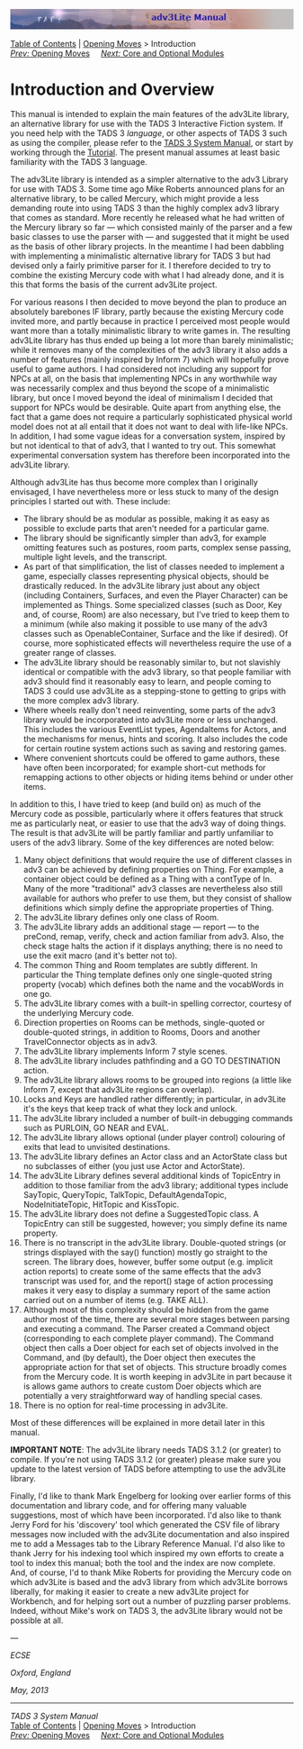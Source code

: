 ![](topbar.jpg)

[Table of Contents](toc.htm) \| [Opening Moves](begin.htm) \>
Introduction  
[*Prev:* Opening Moves](begin.htm)     [*Next:* Core and Optional
Modules](modules.htm)    

# Introduction and Overview

This manual is intended to explain the main features of the adv3Lite
library, an alternative library for use with the TADS 3 Interactive
Fiction system. If you need help with the TADS 3 *language*, or other
aspects of TADS 3 such as using the compiler, please refer to the [TADS
3 System Manual](../sysman.htm), or start by working through the
[Tutorial](../tutorial/index.htm). The present manual assumes at least
basic familiarity with the TADS 3 language.

The adv3Lite library is intended as a simpler alternative to the adv3
Library for use with TADS 3. Some time ago Mike Roberts announced plans
for an alternative library, to be called Mercury, which might provide a
less demanding route into using TADS 3 than the highly complex adv3
library that comes as standard. More recently he released what he had
written of the Mercury library so far — which consisted mainly of the
parser and a few basic classes to use the parser with — and suggested
that it might be used as the basis of other library projects. In the
meantime I had been dabbling with implementing a minimalistic
alternative library for TADS 3 but had devised only a fairly primitive
parser for it. I therefore decided to try to combine the existing
Mercury code with what I had already done, and it is this that forms the
basis of the current adv3Lite project.

For various reasons I then decided to move beyond the plan to produce an
absolutely barebones IF library, partly because the existing Mercury
code invited more, and partly because in practice I perceived most
people would want more than a totally minimalistic library to write
games in. The resulting adv3Lite library has thus ended up being a lot
more than barely minimalistic; while it removes many of the complexities
of the adv3 library it also adds a number of features (mainly inspired
by Inform 7) which will hopefully prove useful to game authors. I had
considered not including any support for NPCs at all, on the basis that
implementing NPCs in any worthwhile way was necessarily complex and thus
beyond the scope of a minimalistic library, but once I moved beyond the
ideal of minimalism I decided that support for NPCs would be desirable.
Quite apart from anything else, the fact that a game does not require a
particularly sophisticated physical world model does not at all entail
that it does not want to deal with life-like NPCs. In addition, I had
some vague ideas for a conversation system, inspired by but not
identical to that of adv3, that I wanted to try out. This somewhat
experimental conversation system has therefore been incorporated into
the adv3Lite library.

Although adv3Lite has thus become more complex than I originally
envisaged, I have nevertheless more or less stuck to many of the design
principles I started out with. These include:

- The library should be as modular as possible, making it as easy as
  possible to exclude parts that aren't needed for a particular game.
- The library should be significantly simpler than adv3, for example
  omitting features such as postures, room parts, complex sense passing,
  multiple light levels, and the transcript.
- As part of that simplification, the list of classes needed to
  implement a game, especially classes representing physical objects,
  should be drastically reduced. In the adv3Lite library just about any
  object (including Containers, Surfaces, and even the Player Character)
  can be implemented as Things. Some specialized classes (such as Door,
  Key and, of course, Room) are also necessary, but I've tried to keep
  them to a minimum (while also making it possible to use many of the
  adv3 classes such as OpenableContainer, Surface and the like if
  desired). Of course, more sophisticated effects will nevertheless
  require the use of a greater range of classes.
- The adv3Lite library should be reasonably similar to, but not
  slavishly identical or compatible with the adv3 library, so that
  people familiar with adv3 should find it reasonably easy to learn, and
  people coming to TADS 3 could use adv3Lite as a stepping-stone to
  getting to grips with the more complex adv3 library.
- Where wheels really don't need reinventing, some parts of the adv3
  library would be incorporated into adv3Lite more or less unchanged.
  This includes the various EventList types, AgendaItems for Actors, and
  the mechanisms for menus, hints and scoring. It also includes the code
  for certain routine system actions such as saving and restoring games.
- Where convenient shortcuts could be offered to game authors, these
  have often been incorporated; for example short-cut methods for
  remapping actions to other objects or hiding items behind or under
  other items.

In addition to this, I have tried to keep (and build on) as much of the
Mercury code as possible, particularly where it offers features that
struck me as particularly neat, or easier to use that the adv3 way of
doing things. The result is that adv3Lite will be partly familiar and
partly unfamiliar to users of the adv3 library. Some of the key
differences are noted below:

1.  Many object definitions that would require the use of different
    classes in adv3 can be achieved by defining properties on Thing. For
    example, a container object could be defined as a Thing with a
    contType of In. Many of the more "traditional" adv3 classes are
    nevertheless also still available for authors who prefer to use
    them, but they consist of shallow definitions which simply define
    the appropriate properties of Thing.
2.  The adv3Lite library defines only one class of Room.
3.  The adv3Lite library adds an additional stage — report — to the
    preCond, remap, verify, check and action familiar from adv3. Also,
    the check stage halts the action if it displays anything; there is
    no need to use the exit macro (and it's better not to).
4.  The common Thing and Room templates are subtly different. In
    particular the Thing template defines only one single-quoted string
    property (vocab) which defines both the name and the vocabWords in
    one go.
5.  The adv3Lite library comes with a built-in spelling corrector,
    courtesy of the underlying Mercury code.
6.  Direction properties on Rooms can be methods, single-quoted or
    double-quoted strings, in addition to Rooms, Doors and another
    TravelConnector objects as in adv3.
7.  The adv3Lite library implements Inform 7 style scenes.
8.  The adv3Lite library includes pathfinding and a GO TO DESTINATION
    action.
9.  The adv3Lite library allows rooms to be grouped into regions (a
    little like Inform 7, except that adv3Lite regions can overlap).
10. Locks and Keys are handled rather differently; in particular, in
    adv3Lite it's the keys that keep track of what they lock and unlock.
11. The adv3Lite library included a number of built-in debugging
    commands such as PURLOIN, GO NEAR and EVAL.
12. The adv3Lite library allows optional (under player control)
    colouring of exits that lead to unvisited destinations.
13. The adv3Lite library defines an Actor class and an ActorState class
    but no subclasses of either (you just use Actor and ActorState).
14. The adv3Lite Library defines several additional kinds of TopicEntry
    in addition to those familiar from the adv3 library; additional
    types include SayTopic, QueryTopic, TalkTopic, DefaultAgendaTopic,
    NodeInitiateTopic, HitTopic and KissTopic.
15. The adv3Lite library does not define a SuggestedTopic class. A
    TopicEntry can still be suggested, however; you simply define its
    name property.
16. There is no transcript in the adv3Lite library. Double-quoted
    strings (or strings displayed with the say() function) mostly go
    straight to the screen. The library does, however, buffer some
    output (e.g. implicit action reports) to create some of the same
    effects that the adv3 transcript was used for, and the report()
    stage of action processing makes it very easy to display a summary
    report of the same action carried out on a number of items (e.g.
    TAKE ALL).
17. Although most of this complexity should be hidden from the game
    author most of the time, there are several more stages between
    parsing and executing a command. The Parser created a Command object
    (corresponding to each complete player command). The Command object
    then calls a Doer object for each set of objects involved in the
    Command, and (by default), the Doer object then executes the
    appropriate action for that set of objects. This structure broadly
    comes from the Mercury code. It is worth keeping in adv3Lite in part
    because it is allows game authors to create custom Doer objects
    which are potentially a very straightforward way of handling special
    cases.
18. There is no option for real-time processing in adv3Lite.

Most of these differences will be explained in more detail later in this
manual.

**IMPORTANT NOTE**: The adv3Lite library needs TADS 3.1.2 (or greater)
to compile. If you're not using TADS 3.1.2 (or greater) please make sure
you update to the latest version of TADS before attempting to use the
adv3Lite library.

Finally, I'd like to thank Mark Engelberg for looking over earlier forms
of this documentation and library code, and for offering many valuable
suggestions, most of which have been incorporated. I'd also like to
thank Jerry Ford for his 'discovery' tool which generated the CSV file
of library messages now included with the adv3Lite documentation and
also inspired me to add a Messages tab to the Library Reference Manual.
I'd also like to thank Jerry for his indexing tool which inspired my own
efforts to create a tool to index this manual; both the tool and the
index are now complete. And, of course, I'd to thank Mike Roberts for
providing the Mercury code on which adv3Lite is based and the adv3
library from which adv3Lite borrows liberally, for making it easier to
create a new adv3Lite project for Workbench, and for helping sort out a
number of puzzling parser problems. Indeed, without Mike's work on TADS
3, the adv3Lite library would not be possible at all.

—

*ECSE*

*Oxford, England*

*May, 2013*

------------------------------------------------------------------------

*TADS 3 System Manual*  
[Table of Contents](toc.htm) \| [Opening Moves](begin.htm) \>
Introduction  
[*Prev:* Opening Moves](begin.htm)     [*Next:* Core and Optional
Modules](modules.htm)    
